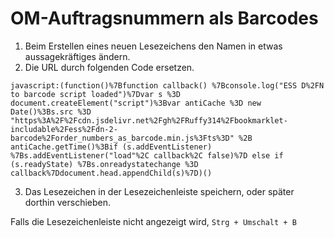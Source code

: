 # OM-Auftragsnummern als Barcodes
1. Beim Erstellen eines neuen Lesezeichens den Namen in etwas aussagekräftiges ändern.
2. Die URL durch folgenden Code ersetzen.
```
javascript:(function()%7Bfunction callback() %7Bconsole.log("ESS D%2FN to barcode script loaded")%7Dvar s %3D document.createElement("script")%3Bvar antiCache %3D new Date()%3Bs.src %3D "https%3A%2F%2Fcdn.jsdelivr.net%2Fgh%2FRuffy314%2Fbookmarklet-includable%2Fess%2Fdn-2-barcode%2Forder_numbers_as_barcode.min.js%3Fts%3D" %2B antiCache.getTime()%3Bif (s.addEventListener) %7Bs.addEventListener("load"%2C callback%2C false)%7D else if (s.readyState) %7Bs.onreadystatechange %3D callback%7Ddocument.head.appendChild(s)%7D)()
```
3. Das Lesezeichen in der Lesezeichenleiste speichern, oder später dorthin verschieben.

Falls die Lesezeichenleiste nicht angezeigt wird, `Strg + Umschalt + B`
